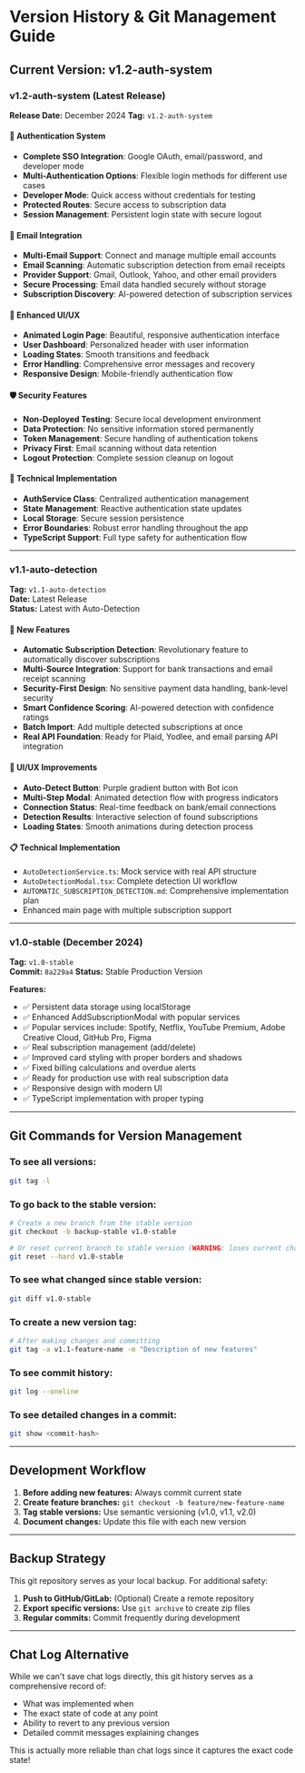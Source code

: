 # Version History & Git Management Guide

## Current Version: v1.2-auth-system

### v1.2-auth-system (Latest Release)
**Release Date:** December 2024
**Tag:** `v1.2-auth-system`

#### 🔐 Authentication System
- **Complete SSO Integration**: Google OAuth, email/password, and developer mode
- **Multi-Authentication Options**: Flexible login methods for different use cases
- **Developer Mode**: Quick access without credentials for testing
- **Protected Routes**: Secure access to subscription data
- **Session Management**: Persistent login state with secure logout

#### 📧 Email Integration
- **Multi-Email Support**: Connect and manage multiple email accounts
- **Email Scanning**: Automatic subscription detection from email receipts
- **Provider Support**: Gmail, Outlook, Yahoo, and other email providers
- **Secure Processing**: Email data handled securely without storage
- **Subscription Discovery**: AI-powered detection of subscription services

#### 🎨 Enhanced UI/UX
- **Animated Login Page**: Beautiful, responsive authentication interface
- **User Dashboard**: Personalized header with user information
- **Loading States**: Smooth transitions and feedback
- **Error Handling**: Comprehensive error messages and recovery
- **Responsive Design**: Mobile-friendly authentication flow

#### 🛡️ Security Features
- **Non-Deployed Testing**: Secure local development environment
- **Data Protection**: No sensitive information stored permanently
- **Token Management**: Secure handling of authentication tokens
- **Privacy First**: Email scanning without data retention
- **Logout Protection**: Complete session cleanup on logout

#### 🔧 Technical Implementation
- **AuthService Class**: Centralized authentication management
- **State Management**: Reactive authentication state updates
- **Local Storage**: Secure session persistence
- **Error Boundaries**: Robust error handling throughout the app
- **TypeScript Support**: Full type safety for authentication flow

---

### v1.1-auto-detection
**Tag:** `v1.1-auto-detection`  
**Date:** Latest Release  
**Status:** Latest with Auto-Detection

#### 🚀 New Features
- **Automatic Subscription Detection**: Revolutionary feature to automatically discover subscriptions
- **Multi-Source Integration**: Support for bank transactions and email receipt scanning
- **Security-First Design**: No sensitive payment data handling, bank-level security
- **Smart Confidence Scoring**: AI-powered detection with confidence ratings
- **Batch Import**: Add multiple detected subscriptions at once
- **Real API Foundation**: Ready for Plaid, Yodlee, and email parsing API integration

#### 🎨 UI/UX Improvements
- **Auto-Detect Button**: Purple gradient button with Bot icon
- **Multi-Step Modal**: Animated detection flow with progress indicators
- **Connection Status**: Real-time feedback on bank/email connections
- **Detection Results**: Interactive selection of found subscriptions
- **Loading States**: Smooth animations during detection process

#### 📋 Technical Implementation
- `AutoDetectionService.ts`: Mock service with real API structure
- `AutoDetectionModal.tsx`: Complete detection UI workflow
- `AUTOMATIC_SUBSCRIPTION_DETECTION.md`: Comprehensive implementation plan
- Enhanced main page with multiple subscription support

---

### v1.0-stable (December 2024)
**Tag:** `v1.0-stable`  
**Commit:** `8a229a4`
**Status:** Stable Production Version

**Features:**
- ✅ Persistent data storage using localStorage
- ✅ Enhanced AddSubscriptionModal with popular services
- ✅ Popular services include: Spotify, Netflix, YouTube Premium, Adobe Creative Cloud, GitHub Pro, Figma
- ✅ Real subscription management (add/delete)
- ✅ Improved card styling with proper borders and shadows
- ✅ Fixed billing calculations and overdue alerts
- ✅ Ready for production use with real subscription data
- ✅ Responsive design with modern UI
- ✅ TypeScript implementation with proper typing

---

## Git Commands for Version Management

### To see all versions:
```bash
git tag -l
```

### To go back to the stable version:
```bash
# Create a new branch from the stable version
git checkout -b backup-stable v1.0-stable

# Or reset current branch to stable version (WARNING: loses current changes)
git reset --hard v1.0-stable
```

### To see what changed since stable version:
```bash
git diff v1.0-stable
```

### To create a new version tag:
```bash
# After making changes and committing
git tag -a v1.1-feature-name -m "Description of new features"
```

### To see commit history:
```bash
git log --oneline
```

### To see detailed changes in a commit:
```bash
git show <commit-hash>
```

---

## Development Workflow

1. **Before adding new features:** Always commit current state
2. **Create feature branches:** `git checkout -b feature/new-feature-name`
3. **Tag stable versions:** Use semantic versioning (v1.0, v1.1, v2.0)
4. **Document changes:** Update this file with each new version

---

## Backup Strategy

This git repository serves as your local backup. For additional safety:

1. **Push to GitHub/GitLab:** (Optional) Create a remote repository
2. **Export specific versions:** Use `git archive` to create zip files
3. **Regular commits:** Commit frequently during development

---

## Chat Log Alternative

While we can't save chat logs directly, this git history serves as a comprehensive record of:
- What was implemented when
- The exact state of code at any point
- Ability to revert to any previous version
- Detailed commit messages explaining changes

This is actually more reliable than chat logs since it captures the exact code state!